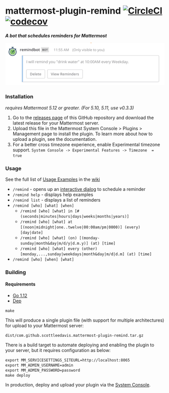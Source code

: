 # mattermost-plugin-remind [![CircleCI](https://circleci.com/gh/scottleedavis/mattermost-plugin-remind/tree/master.svg?style=svg)](https://circleci.com/gh/scottleedavis/mattermost-plugin-remind/tree/master)  [![codecov](https://codecov.io/gh/scottleedavis/mattermost-plugin-remind/branch/master/graph/badge.svg)](https://codecov.io/gh/scottleedavis/mattermost-plugin-remind)

_**A bot that schedules reminders for Mattermost**_

<img src="remind.png">

### Installation

_requires Mattermost 5.12 or greater. (For 5.10, 5.11, use v0.3.3)_

1) Go to the [releases page](https://github.com/scottleedavis/mattermost-plugin-remind/releases) of this GitHub repository and download the latest release for your Mattermost server.
2) Upload this file in the Mattermost System Console > Plugins > Management page to install the plugin. To learn more about how to upload a plugin, see the documentation.
3) For a better cross timezone experience, enable Experimental timezone support.  `System Console -> Experimental Features -> Timezone  = true`


### Usage

See the full list of [Usage Examples](https://github.com/scottleedavis/mattermost-plugin-remind/wiki/Usage) in the [wiki](https://github.com/scottleedavis/mattermost-plugin-remind/wiki) 
* `/remind` - opens up an [interactive dialog](https://docs.mattermost.com/developer/interactive-dialogs.html) to schedule a reminder
* `/remind help` - displays help examples
* `/remind list` - displays a list of reminders
* `/remind [who] [what] [when]`
  * `/remind [who] [what] in [# (seconds|minutes|hours|days|weeks|months|years)]`
  * `/remind [who] [what] at [(noon|midnight|one..twelve|00:00am/pm|0000)] (every) [day|date]`
  * `/remind [who] [what] (on) [(monday-sunday|month&day|m/d/y|d.m.y)] (at) [time]`
  * `/remind [who] [what] every (other) [monday,...,sunday|weekdays|month&day|m/d|d.m] (at) [time]`
* `/remind [who] [when] [what]`

### Building 

#### Requirements
* [Go 1.12](https://golang.org/)
* [Dep](https://github.com/golang/dep)

```
make
```

This will produce a single plugin file (with support for multiple architectures) for upload to your Mattermost server:

```
dist/com.github.scottleedavis.mattermost-plugin-remind.tar.gz
```

There is a build target to automate deploying and enabling the plugin to your server, but it requires configuration as below:
```
export MM_SERVICESETTINGS_SITEURL=http://localhost:8065
export MM_ADMIN_USERNAME=admin
export MM_ADMIN_PASSWORD=password
make deploy
```
In production, deploy and upload your plugin via the [System Console](https://about.mattermost.com/default-plugin-uploads).

